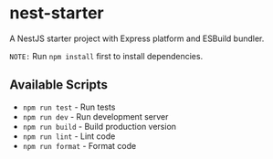 # nest-starter

A NestJS starter project with Express platform and ESBuild bundler.

`NOTE:` Run `npm install` first to install dependencies.

## Available Scripts

- `npm run test` - Run tests
- `npm run dev` - Run development server
- `npm run build` - Build production version
- `npm run lint` - Lint code
- `npm run format` - Format code
